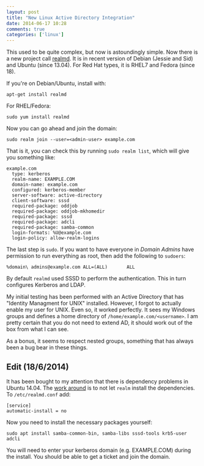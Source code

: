 ```yaml
---
layout: post
title: "New Linux Active Directory Integration"
date: 2014-06-17 10:28
comments: true
categories: ['linux']
---
```

This used to be quite complex, but now is astoundingly simple. Now there is a new project call [realmd](https://freedesktop.org/software/realmd/). It is in recent version of Debian (Jessie and Sid) and Ubuntu (since 13.04). For Red Hat types, it is RHEL7 and Fedora (since 18).

<!-- more -->

If you're on Debian/Ubuntu, install with:

```
apt-get install realmd
```

For RHEL/Fedora:

```
sudo yum install realmd
```

Now you can go ahead and join the domain:

```
sudo realm join --user=<admin-user> example.com
```

That is it, you can check this by running `sudo realm list`, which will give you something like:

```
example.com
  type: kerberos
  realm-name: EXAMPLE.COM
  domain-name: example.com
  configured: kerberos-member
  server-software: active-directory
  client-software: sssd
  required-package: oddjob
  required-package: oddjob-mkhomedir
  required-package: sssd
  required-package: adcli
  required-package: samba-common
  login-formats: %U@example.com
  login-policy: allow-realm-logins
```

The last step is `sudo`. If you want to have everyone in *Domain Admins* have permission to run everything as root, then add the following to `sudoers`:

```
%domain\ admins@example.com ALL=(ALL)       ALL
```

By default `realmd` used SSSD to perform the authentication. This in turn configures Kerberos and LDAP.

My initial testing has been performed with an Active Directory that has "Identity Managment for UNIX" installed. However, I forgot to actually enable my user for UNIX. Even so, it worked perfectly. It sees my Windows groups and defines a home directory of `/home/example.com/<username>`. I am pretty certain that you do not need to extend AD, it should work out of the box from what I can see.

As a bonus, it seems to respect nested groups, something that has always been a bug bear in these things.

## Edit (18/6/2014)
It has been bought to my attention that there is dependency problems in Ubuntu 14.04. The [work around](https://funwithlinux.net/2014/04/join-ubuntu-14-04-to-active-directory-domain-using-realmd) is to not let `realm` install the dependencies. To `/etc/realmd.conf` add:

```
[service]
automatic-install = no
```

Now you need to install the necessary packages yourself:

```
sudo apt install samba-common-bin, samba-libs sssd-tools krb5-user adcli
```

You will need to enter your kerberos domain (e.g. EXAMPLE.COM) during the install. You should be able to get a ticket and join the domain.
